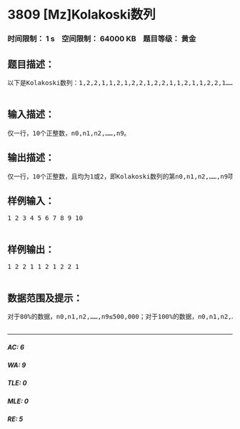 # 3809 [Mz]Kolakoski数列   
### 时间限制： 1 s&nbsp;&nbsp;&nbsp;&nbsp;空间限制： 64000 KB&nbsp;&nbsp;&nbsp;&nbsp;题目等级： 黄金  
## 题目描述：  

<pre>
以下是Kolakoski数列：1,2,2,1,1,2,1,2,2,1,2,2,1,1,2,1,1,2,2,1……这个数列仅有1和2组成，且第一项是1；而且还有一个意想不到的性质：如果把相邻的相同数字看作“一组”，可以得到：1,22,11,2,1,22,1,22,11,2,11,22,1……再数出每“一组”的数字个数，又能得到：1,2,2,1,1,2,1,2,2,1,2,2,1……而这恰好是这个数列的本身。因此，这个数列是可以被唯一确定的。现在，给定一些n，请你求出Kolakoski数列的第n项。  

</pre>
  
  
## 输入描述：  

<pre>
仅一行，10个正整数，n0,n1,n2,……,n9。
</pre>
  
  
## 输出描述：  

<pre>
仅一行，10个正整数，且均为1或2，即Kolakoski数列的第n0,n1,n2,……,n9项。
</pre>
  
  
## 样例输入：  

<pre>
1 2 3 4 5 6 7 8 9 10  

</pre>
  
  
## 样例输出：  

<pre>
1 2 2 1 1 2 1 2 2 1  

</pre>
  
  
## 数据范围及提示：  

<pre>
对于80%的数据，n0,n1,n2,……,n9≤500,000；对于100%的数据，n0,n1,n2,……,n9≤5,000,000。  

</pre>
  
  
***  

##### AC: 6  
##### WA: 9  
##### TLE: 0  
##### MLE: 0  
##### RE: 5  
